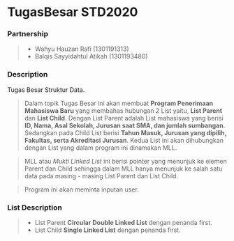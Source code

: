 # TugasBesar STD2020

### Partnership
>- Wahyu Hauzan Rafi          (1301191313)
>- Balqis Sayyidahtul Atikah  (1301193480)

### Description
Tugas Besar Struktur Data.
> Dalam topik Tugas Besar ini akan membuat **Program Penerimaan Mahasiswa Baru** yang membahas hubungan 2 List yaitu, **List Parent** dan 
**List Child**.  Dengan List Parent adalah List mahasiswa yang berisi **ID, Nama, Asal Sekolah, Jurusan saat SMA, dan jumlah sumbangan**. Sedangkan pada Child List berisi **Tahun Masuk, Jurusan yang dipilih, Fakultas, serta Akreditasi Jurusan**. Kedua List ini akan dihubungkan dengan List yang dalam program ini dinamakan MLL.

> MLL atau *Mukti Linked List* ini berisi pointer yang menunjuk ke elemen Parent dan Child sehingga dalam MLL hanya menunjuk ke salah satu data pada masing - masing List Parent dan List Child.

> Program ini akan meminta inputan user.

### List Description
>- List Parent **Circular Double Linked List** dengan penanda first.
>- List Child **Single Linked List** dengan penanda first.
